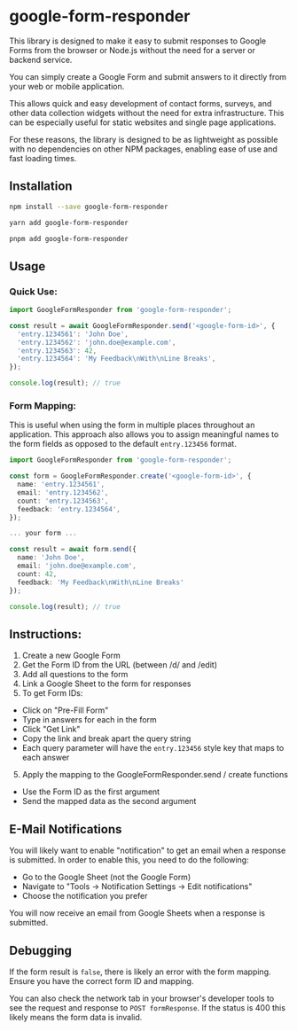 # google-form-responder

This library is designed to make it easy to submit responses to Google Forms from the browser or Node.js without the need for a server or backend service.

You can simply create a Google Form and submit answers to it directly from your web or mobile application.

This allows quick and easy development of contact forms, surveys, and other data collection widgets without the need for extra infrastructure. This can be especially useful for static websites and single page applications.

For these reasons, the library is designed to be as lightweight as possible with no dependencies on other NPM packages, enabling ease of use and fast loading times.

## Installation

```bash
npm install --save google-form-responder

yarn add google-form-responder

pnpm add google-form-responder
```

## Usage

### Quick Use:

```ts
import GoogleFormResponder from 'google-form-responder';

const result = await GoogleFormResponder.send('<google-form-id>', { 
  'entry.1234561': 'John Doe', 
  'entry.1234562': 'john.doe@example.com', 
  'entry.1234563': 42,
  'entry.1234564': 'My Feedback\nWith\nLine Breaks',
});

console.log(result); // true
```

### Form Mapping:

This is useful when using the form in multiple places throughout an application. This approach also allows you to assign meaningful names to the form fields as opposed to the default `entry.123456` format.

```ts
import GoogleFormResponder from 'google-form-responder';

const form = GoogleFormResponder.create('<google-form-id>', {
  name: 'entry.1234561',
  email: 'entry.1234562',
  count: 'entry.1234563',
  feedback: 'entry.1234564',
});

... your form ...

const result = await form.send({ 
  name: 'John Doe', 
  email: 'john.doe@example.com', 
  count: 42,
  feedback: 'My Feedback\nWith\nLine Breaks' 
});

console.log(result); // true
```

## Instructions:

1) Create a new Google Form
2) Get the Form ID from the URL (between /d/ and /edit)
2) Add all questions to the form
3) Link a Google Sheet to the form for responses
4) To get Form IDs:
  - Click on "Pre-Fill Form"
  - Type in answers for each in the form
  - Click "Get Link"
  - Copy the link and break apart the query string
  - Each query parameter will have the `entry.123456` style key that maps to each answer
5) Apply the mapping to the GoogleFormResponder.send / create functions
  - Use the Form ID as the first argument
  - Send the mapped data as the second argument


## E-Mail Notifications

You will likely want to enable "notification" to get an email when a response is submitted. In order to enable this, you need to do the following:

- Go to the Google Sheet (not the Google Form)
- Navigate to "Tools -> Notification Settings -> Edit notifications"
- Choose the notification you prefer

You will now receive an email from Google Sheets when a response is submitted.

## Debugging

If the form result is `false`, there is likely an error with the form mapping. Ensure you have the correct form ID and mapping.

You can also check the network tab in your browser's developer tools to see the request and response to `POST formResponse`. If the status is 400 this likely means the form data is invalid.
